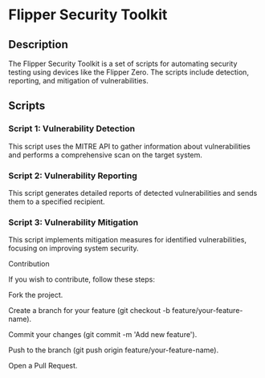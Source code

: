 # Flipper Security Toolkit

## Description

The Flipper Security Toolkit is a set of scripts for automating security testing using devices like the Flipper Zero. The scripts include detection, reporting, and mitigation of vulnerabilities.

## Scripts

### Script 1: Vulnerability Detection

This script uses the MITRE API to gather information about vulnerabilities and performs a comprehensive scan on the target system.

### Script 2: Vulnerability Reporting

This script generates detailed reports of detected vulnerabilities and sends them to a specified recipient.

### Script 3: Vulnerability Mitigation

This script implements mitigation measures for identified vulnerabilities, focusing on improving system security.


Contribution

If you wish to contribute, follow these steps:

Fork the project.

Create a branch for your feature (git checkout -b feature/your-feature-name).

Commit your changes (git commit -m 'Add new feature').

Push to the branch (git push origin feature/your-feature-name).

Open a Pull Request.
